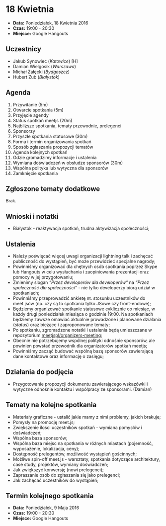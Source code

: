 # 18 Kwietnia

* **Data:** Poniedziałek, 18 Kwietnia 2016
* **Czas:** 19:00 - 20:30
* **Miejsce:** Google Hangouts

## Uczestnicy

* Jakub Synowiec (*Katowice*) [H]
* Damian Wielgosik (*Warszawa*)
* Michał Załęcki (*Bydgoszcz*)
* Hubert Zub (*Białystok*)

## Agenda
1. Przywitanie (5m)
2. Otwarcie spotkania (5m)
  1. Przyjęcie agendy
3. Status spotkań meetjs (20m)
  1. Najbliższe spotkania, tematy przewodnie, prelegenci
  2. Sponsorzy
4. Przyszłe spotkania statusowe (30m)
  1. Forma i termin organizowania spotkań
  2. Sposób zgłaszania propozycji tematów
  3. Agenda kolejnych spotkań
  4. Gdzie gromadzimy informacje i ustalenia
5. Wymiana doświadczeń w obsłudze sponsorów (30m)
  1. Wspólna polityka lub wytyczna dla sponsorów
6. Zamknięcie spotkania

## Zgłoszone tematy dodatkowe
Brak.

## Wnioski i notatki
* Białystok - reaktywacja spotkań, trudna aktywizacja społeczności;

## Ustalenia
* Należy poświęcać więcej uwagi organizacji lightning talk i zachęcać publiczność do wystąpień, być może przewidzieć specjalne nagrody;
* Powinniśmy organizować dla chętnych osób spotkania poprzez Skype lub Hangouts w celu wysłuchania i zaopiniowania prezentacji oraz pomocy w jej przygotowaniu;
* Zmienimy slogan *“Przez developerów dla developerów”* na *“Przez społeczność dla społeczności”* - nie tylko developerzy biorą udział w spotkaniach;
* Powinniśmy przeprowadzić ankietę nt. stosunku uczestników do meet.jsów (np. czy są to spotkania tylko JSowe czy front-endowe);
* Będziemy organizować spotkanie statusowe cyklicznie co miesiąc, w każdy drugi poniedziałek miesiąca o godzinie 19:00. Na spotkaniach będziemy zawsze omawiać aktualnie prowadzone i planowane działania (*status*) oraz bieżące i zaproponowane tematy;
* Po spotkaniu, zgromadzone notatki i ustalenia będą umieszczane w repozytorium  [meetjspl/organizers-meeting](https://github.com/meetjspl/organizers-meetings);
* Obecnie nie potrzebujemy wspólnej polityki odnośnie sponsorów, ale powinien powstać przewodnik dla organizatorów spotkań meetjs;
* Powinniśmy zacząć budować wspólną bazę sponsorów zawierającą dane kontaktowe oraz informację o zasięgu;

## Działania do podjęcia
* Przygotowanie propozycji dokumentu zawierającego wskazówki i wytyczne odnośnie kontaktu i współpracy ze sponsorami. (Damian)

## Tematy na kolejne spotkania
* Materiały graficzne - ustalić jakie mamy z nimi problemy, jakich brakuje;
* Pomysły na promocję meet.js;
* Zwiększenie ilości uczestników spotkań - wymiana pomysłów i doświadczeń;
* Wspólna baza sponsorów;
* Wspólna baza miejsc na spotkania w różnych miastach (pojemność, wyposażenie, lokalizacja, ceny);
* Dostępność prelegentów, możliwość wystąpień gościnnych;
* Możliwe spin-off meet.js - warsztaty, spotkania dotyczące architektury, case study, projektów, wymiany doświadczeń;
* Jak zwiększyć konwersję (nowi prelegenci);
* Zapraszanie osób do zgłaszania się jako prelegenci;
* Jak zachęcać uczestników do wystąpień;

## Termin kolejnego spotkania

* **Data:** Poniedziałek, 9 Maja 2016
* **Czas:** 19:00 - 20:30
* **Miejsce:** Google Hangouts
